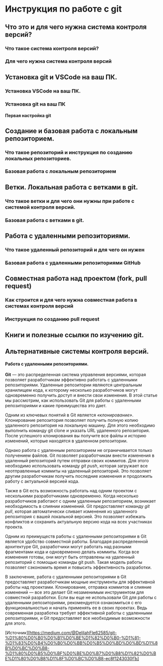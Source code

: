# Инструкция по работе с git

## Что это и для чего нужна система контроля версий?

### Что такое система контроля версий?

### Для чего нужна система контроля версий

## Установка git и VSCode на ваш ПК.

### Установка VSCode на ваш ПК.

### Установка git на ваш ПК

#### Первая настройка git

## Создание и базовая работа с локальным репозиторием.

### Что такое репозиторий и инструкция по созданию локальных репозиториев.

### Базовая работа с локальным репозиторием

## Ветки. Локальная работа с ветками в git.

### Что такое ветки и для чего они нужны при работе с системой контроля версий.

### Базовая работа с ветками в git.

## Работа с удаленными репозиториями.

### Что такое удаленный репозиторий и для чего он нужен

### Базовая работа с удаленными репозиториями GitHub

## Совместная работа над проектом (fork, pull request)

### Как строится и для чего нужна совместная работа в системах контроля версий

### Инструкция по созданию pull request

## Книги и полезные ссылки по изучению git.

## Альтернативные системы контроля версий.

####  Работа с удаленными репозиториями.

**Git** — это распределенная система управления версиями, которая позволяет разработчикам эффективно работать с удаленными репозиториями. Удаленные репозитории являются центральным хранилищем кода, к которому несколько разработчиков могут одновременно получить доступ и внести свои изменения. В этой статье мы рассмотрим, как использовать Git для работы с удаленными репозиториями и какие преимущества это дает.

Одним из ключевых понятий в Git является *«клонирование»*. Клонирование репозитория позволяет получить полную копию удаленного репозитория на локальную машину. Для этого необходимо выполнить команду git clone и указать URL удаленного репозитория. После успешного клонирования вы получите все файлы и историю изменений, которые находятся в удаленном репозитории.

Однако работа с удаленным репозиторием не ограничивается только получением файлов. Git позволяет разработчикам внести изменения в удаленный репозиторий путем отправки своих коммитов. Для этого необходимо использовать команду *git push*, которая загружает все неотправленные коммиты на удаленный репозиторий. Это позволяет другим разработчикам получить последние изменения и продолжить работу с актуальной версией кода.

Также в Git есть возможность работать над одним проектом с несколькими разработчиками одновременно. Когда несколько разработчиков работают с одним удаленным репозиторием, возникает необходимость в слиянии изменений. Git предоставляет команду *git pull*, которая автоматически сливает изменения из удаленного репозитория с вашей локальной версией. Это позволяет избежать конфликтов и сохранить актуальную версию кода на всех участниках проекта.

Одним из преимуществ работы с удаленными репозиториями в Git является удобство совместной работы. Благодаря распределенной архитектуре Git, разработчики могут работать над разными фрагментами кода и одновременно делать коммиты. Когда все изменения готовы, они могут быть отправлены на удаленный репозиторий с помощью команды git push. Такая модель работы позволяет сэкономить время и повысить эффективность разработки.

В заключение, работа с удаленными репозиториями в Git предоставляет разработчикам мощные инструменты для эффективной работы над проектами. Клонирование, отправка коммитов и слияние изменений — все это делает Git незаменимым инструментом для совместной разработки. Если вы еще не использовали Git для работы с удаленными репозиториями, рекомендуется ознакомиться с его функциональностью и начать применять ее в своих проектах. Ведь современная разработка требует эффективной работы с удаленными репозиториями, и Git предоставляет все необходимые возможности для этого.

[Источник][https://medium.com/@DelilahFle62585/git-%D1%80%D0%B0%D0%B1%D0%BE%D1%82%D0%B0-%D1%81-%D1%83%D0%B4%D0%B0%D0%BB%D0%B5%D0%BD%D0%BD%D1%8B%D0%BC%D0%B8-%D1%80%D0%B5%D0%BF%D0%BE%D0%B7%D0%B8%D1%82%D0%BE%D1%80%D0%B8%D1%8F%D0%BC%D0%B8-ec8f1243030fЪ]